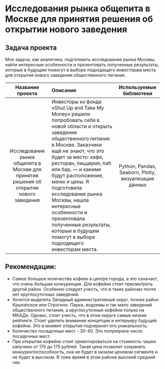 # Исследования рынка общепита в Москве для принятия решения об открытии нового заведения

## Задача проекта

Моя задача, как аналитика, подготовить исследование рынка Москвы, найти интересные особенности и презентовать полученные результаты, которые в будущем помогут в выборе подходящего инвесторам места для открытия нового заведения общественного питания.

| Название проекта | Описание | Используемые библиотеки |
| :--------------------: | :--------------------- |:---------------------------:|
| Исследования рынка общепита в Москве для принятия решения об открытии нового заведения| Инвесторы из фонда «Shut Up and Take My Money» решили попробовать себя в новой области и открыть заведение общественного питания в Москве. Заказчики ещё не знают, что это будет за место: кафе, ресторан, пиццерия, паб или бар, — и какими будут расположение, меню и цены. Я подготовила исследование рынка Москвы, нашла интересные особенности и презентовала полученные результаты, которые в будущем помогут в выборе подходящего инвесторам места. | Python, Pandas, Seaborn, Plotly, визуализация данных|

## Рекомендации:
- Самое большое количество кофеен в центре города, а это означает, что очень большая конкуренция. Для кофейни стоит присмотреть другой район. Особенно следует учесть, что в таких районах почти нет круглосуточных заведений.
- Хочется выделить Западный административный округ, точнее район Крылатское или Строгино. Парки, водоемы и так мало заведений общественного питания, а круглосуточные кофейни только на МКАДе. Однако, стоит учесть, что в этом округе самые низкие рейтинги. Стоит уделить внимание концепции и интерьеру будущей кофейни. Это в момент открытия подчеркнет его уникальность.
- Количество посадочных мест - 30-40. Это популярное число посадочных мест.
- При открытии кофейни стоит ориентироваться на стоимость чашки капучино от 170 до 175 рублей. Такая цена позволит сохранять конкурентоспособность, она не будет в низком ценовом сегменте и не будет в высоком. В тоже время в этом районе высокий средний чек.
